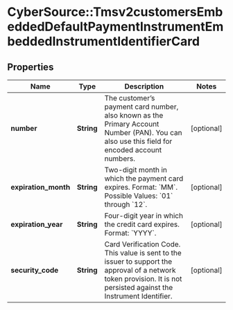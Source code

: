 # CyberSource::Tmsv2customersEmbeddedDefaultPaymentInstrumentEmbeddedInstrumentIdentifierCard

## Properties
Name | Type | Description | Notes
------------ | ------------- | ------------- | -------------
**number** | **String** | The customer’s payment card number, also known as the Primary Account Number (PAN). You can also use this field for encoded account numbers.  | [optional] 
**expiration_month** | **String** | Two-digit month in which the payment card expires.  Format: &#x60;MM&#x60;.  Possible Values: &#x60;01&#x60; through &#x60;12&#x60;.  | [optional] 
**expiration_year** | **String** | Four-digit year in which the credit card expires.  Format: &#x60;YYYY&#x60;.  | [optional] 
**security_code** | **String** | Card Verification Code.  This value is sent to the issuer to support the approval of a network token provision. It is not persisted against the Instrument Identifier.  | [optional] 


